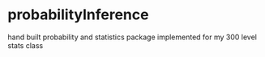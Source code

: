 probabilityInference
====================

hand built probability and statistics package implemented for my 300 level stats class 
